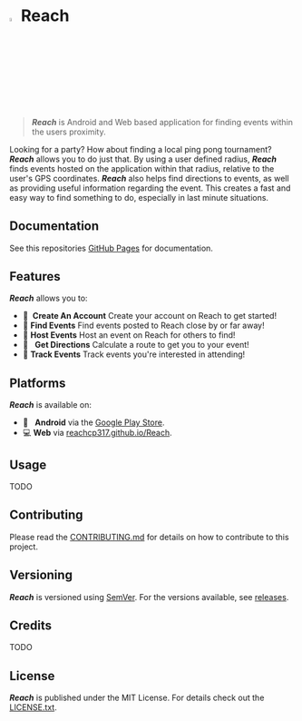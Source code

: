 # <img src="https://raw.githubusercontent.com/ReachCP317/Reach/master/images/party_popper.png" width="4%" height="4%">Reach
>***Reach*** is Android and Web based application for finding events within the users proximity.

Looking for a party? How about finding a local ping pong tournament? ***Reach*** allows you to do just that. By using a user defined radius, ***Reach*** finds events hosted on the application within that radius, relative to the user's GPS coordinates. ***Reach*** also helps find directions to events, as well as providing useful information regarding the event. This creates a fast and easy way to find something to do, especially in last minute situations.

## Documentation
See this repositories [GitHub Pages](https://reachcp317.github.io/Reach/) for documentation.

## Features
***Reach*** allows you to:
- :bust_in_silhouette: &nbsp;**Create An Account** Create your account on Reach to get started!
- :tada: **Find Events** Find events posted to Reach close by or far away!
- :confetti_ball: **Host Events** Host an event on Reach for others to find!
- :round_pushpin: &nbsp;&nbsp;**Get Directions** Calculate a route to get you to your event!
- :page_facing_up: **Track Events** Track events you're interested in attending!

## Platforms
***Reach*** is available on:
- :iphone: &nbsp;&nbsp;**Android** via the [Google Play Store]().
- :computer: **Web** via [reachcp317.github.io/Reach]().

## Usage
TODO

## Contributing
Please read the [CONTRIBUTING.md](CONTRIBUTING.md) for details on
how to contribute to this project.

## Versioning 
***Reach*** is versioned using [SemVer](http://semver.org/).
For the versions available, see [releases](https://github.com/ReachCP317/Reach/releases).

## Credits
TODO

## License
***Reach*** is published under the MIT License. For details check out the [LICENSE.txt](https://github.com/ReachCP317/Reach/blob/master/LICENSE).
